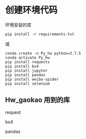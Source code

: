 # 创建环境代码

环境安装的库
```shell
pip install -r requirements.txt
```
或
```shell
conda create -n Py_hw python=3.7.5
conda activate Py_hw
pip install requests
pip install bs4
pip install jupyter
pip install pandas
pip install weibo-spider
pip install selenium
```

## Hw_gaokao 用到的库
request

bs4

pandas

